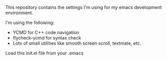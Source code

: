 This repository contains the settings I'm using for my emacs development environment.

I'm using the following:
* YCMD for C++ code navigation
* flycheck-ycmd for syntax check
* Lots of small utilities like smooth screen scroll, textmate, etc.

Load this init.el file from your .emacs
